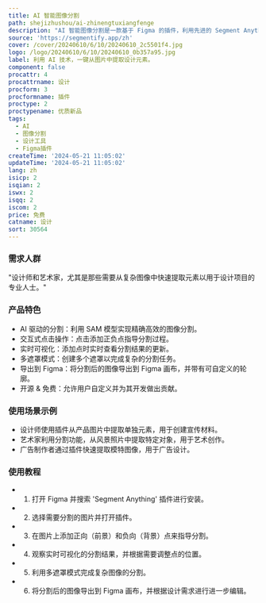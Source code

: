 ```yaml
---
title: AI 智能图像分割
path: shejizhushou/ai-zhinengtuxiangfenge
description: "AI 智能图像分割是一款基于 Figma 的插件，利用先进的 Segment Anything 模型 (SAM) 和 \U0001F917 Transformers.js 技术，为设计师和艺术家提供了一个交互式和精确的图像分割工具。它通过点击交互的方式，简化了从图像中提取对象或区域的过程，极大提升了设计效率，释放了创造力。该插件免费使用且开源，允许用户自定义并为其开发做出贡献。"
source: 'https://segmentify.app/zh'
cover: /cover/20240610/6/10/20240610_2c5501f4.jpg
logo: /logo/20240610/6/10/20240610_0b357a95.jpg
label: 利用 AI 技术，一键从图片中提取设计元素。
component: false
procattr: 4
procattrname: 设计
procform: 3
procformname: 插件
proctype: 2
proctypename: 优质新品
tags:
  - AI
  - 图像分割
  - 设计工具
  - Figma插件
createTime: '2024-05-21 11:05:02'
updateTime: '2024-05-21 11:05:02'
lang: zh
isicp: 2
isqian: 2
iswx: 2
isqq: 2
iscom: 2
price: 免费
catname: 设计
sort: 30564
---
```




### 需求人群
"设计师和艺术家，尤其是那些需要从复杂图像中快速提取元素以用于设计项目的专业人士。"

### 产品特色
* AI 驱动的分割：利用 SAM 模型实现精确高效的图像分割。
* 交互式点击操作：点击添加正负点指导分割过程。
* 实时可视化：添加点时实时查看分割结果的更新。
* 多遮罩模式：创建多个遮罩以完成复杂的分割任务。
* 导出到 Figma：将分割后的图像导出到 Figma 画布，并带有可自定义的轮廓。
* 开源 & 免费：允许用户自定义并为其开发做出贡献。

### 使用场景示例
* 设计师使用插件从产品图片中提取单独元素，用于创建宣传材料。
* 艺术家利用分割功能，从风景照片中提取特定对象，用于艺术创作。
* 广告制作者通过插件快速提取模特图像，用于广告设计。

### 使用教程
* 1. 打开 Figma 并搜索 'Segment Anything' 插件进行安装。
* 2. 选择需要分割的图片并打开插件。
* 3. 在图片上添加正向（前景）和负向（背景）点来指导分割。
* 4. 观察实时可视化的分割结果，并根据需要调整点的位置。
* 5. 利用多遮罩模式完成复杂图像的分割。
* 6. 将分割后的图像导出到 Figma 画布，并根据设计需求进行进一步编辑。

  
